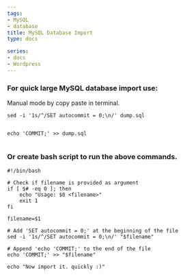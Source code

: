 ```yaml
---
tags:
- MySQL
- database
title: MySQL Database Import
type: docs

series: 
- docs 
- Wordpress
---
```


### For quick large MySQL database import use:

Manual mode by copy paste in terminal.

```  {filename="Start of file"}
sed -i '1s/^/SET autocommit = 0;\n/' dump.sql


```

```  {filename="End of file"}
echo 'COMMIT;' >> dump.sql


```
### Or create bash script to run the above commands.
```  {filename="#!/bin/bash"}
#!/bin/bash

# Check if filename is provided as argument
if [ $# -eq 0 ]; then
    echo "Usage: $0 <filename>"
    exit 1
fi

filename=$1

# Add 'SET autocommit = 0;' at the beginning of the file
sed -i '1s/^/SET autocommit = 0;\n/' "$filename"

# Append 'echo 'COMMIT;' to the end of the file
echo 'COMMIT;' >> "$filename"

echo "Now import it. quickly :)"

```